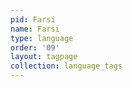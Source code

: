 ```yaml
---
pid: Farsi
name: Farsi
type: language
order: '09'
layout: tagpage
collection: language_tags
---
```

